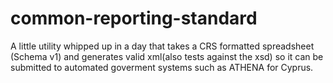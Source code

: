 # common-reporting-standard
A little utility whipped up in a day that takes a CRS formatted spreadsheet (Schema v1) and generates valid xml(also tests against the xsd) so it can be submitted to automated goverment systems such as ATHENA for Cyprus.
